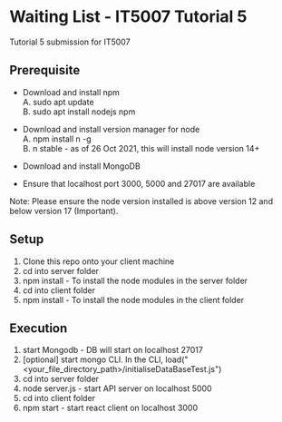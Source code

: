 # Waiting List - IT5007 Tutorial 5

Tutorial 5 submission for IT5007

## Prerequisite
- Download and install npm \
    A. sudo apt update\
    B. sudo apt install nodejs npm

- Download and install version manager for node\
    A. npm install n -g\
    B. n stable - as of 26 Oct 2021, this will install node version 14+

- Download and install MongoDB 

- Ensure that localhost port 3000, 5000 and 27017 are available

Note: Please ensure the node version installed is above version 12 and below version 17 (Important).

## Setup

1. Clone this repo onto your client machine
2. cd into server folder
3. npm install - To install the node modules in the server folder
4. cd into client folder
5. npm install - To install the node modules in the client folder

## Execution 

1. start Mongodb - DB will start on localhost 27017
2. [optional] start mongo CLI. In the CLI, load("<your_file_directory_path>/initialiseDataBaseTest.js")
3. cd into server folder
4. node server.js - start API server on localhost 5000
5. cd into client folder
6. npm start - start react client on localhost 3000



